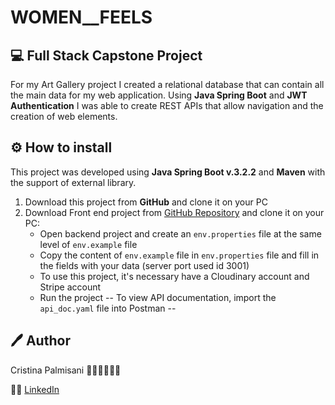 
# WOMEN\_\_FEELS

## 💻 Full Stack Capstone Project
For my Art Gallery project I created a relational database that can contain all the main data for my web application.
Using **Java Spring Boot** and **JWT Authentication** I was able to create REST APIs that allow navigation and the creation of web elements.

## ⚙️ How to install

This project was developed using **Java Spring Boot v.3.2.2** and **Maven** with the support of external library.

1. Download this project from **GitHub** and clone it on your PC
2. Download Front end project from [GitHub Repository](https://github.com/plmcst96/ArtGallery) and clone it on your PC:
   - Open backend project and create an `env.properties` file at the same level of `env.example` file
   - Copy the content of `env.example` file in `env.properties` file and fill in the fields with your data (server port used id 3001)
   - To use this project, it's necessary have a Cloudinary account and Stripe account
   - Run the project
     -- To view API documentation, import the `api_doc.yaml` file into Postman --

## 🖊️ Author

Cristina Palmisani 👩🏼‍🎨👩🏽‍💻

🧑‍💻 [LinkedIn](https://www.linkedin.com/in/cristina-palmisani-fullstack-developer/)

